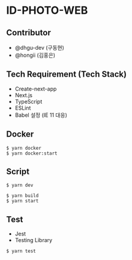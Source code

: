 # ID-PHOTO-WEB

## Contributor

- @dhgu-dev (구동현)
- @hongii (김홍은)

## Tech Requirement (Tech Stack)

- Create-next-app
- Next.js
- TypeScript
- ESLint
- Babel 설정 (IE 11 대응)

## Docker

```
$ yarn docker
$ yarn docker:start
```

## Script

```
$ yarn dev
```

```
$ yarn build
$ yarn start
```

## Test

- Jest
- Testing Library

```
$ yarn test
```
